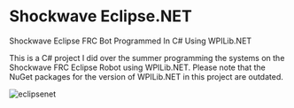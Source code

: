 # Shockwave Eclipse.NET
Shockwave Eclipse FRC Bot Programmed In C# Using WPILib.NET

This is a C# project I did over the summer programming the systems on the Shockwave FRC Eclipse Robot using WPILib.NET. 
Please note that the NuGet packages for the version of WPILib.NET in this project are outdated.

![eclipsenet](https://user-images.githubusercontent.com/14935352/30041227-3b84898a-919d-11e7-90c4-199ce13471f3.png)
